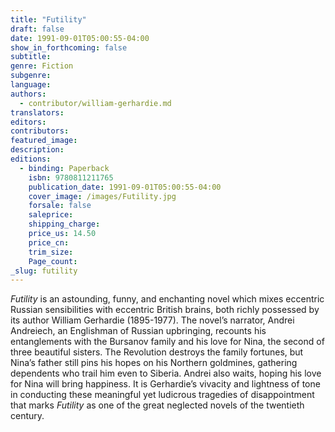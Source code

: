 ```yaml
---
title: "Futility"
draft: false
date: 1991-09-01T05:00:55-04:00
show_in_forthcoming: false
subtitle:
genre: Fiction
subgenre:
language:
authors:
  - contributor/william-gerhardie.md
translators:
editors:
contributors:
featured_image:
description:
editions:
  - binding: Paperback
    isbn: 9780811211765
    publication_date: 1991-09-01T05:00:55-04:00
    cover_image: /images/Futility.jpg
    forsale: false
    saleprice:
    shipping_charge:
    price_us: 14.50
    price_cn:
    trim_size:
    Page_count:
_slug: futility
---
```


_Futility_ is an astounding, funny, and enchanting novel which mixes eccentric Russian sensibilities with eccentric British brains, both richly possessed by its author William Gerhardie (1895-1977). The novel’s narrator, Andrei Andreiech, an Englishman of Russian upbringing, recounts his entanglements with the Bursanov family and his love for Nina, the second of three beautiful sisters. The Revolution destroys the family fortunes, but Nina’s father still pins his hopes on his Northern goldmines, gathering dependents who trail him even to Siberia. Andrei also waits, hoping his love for Nina will bring happiness. It is Gerhardie’s vivacity and lightness of tone in conducting these meaningful yet ludicrous tragedies of disappointment that marks _Futility_ as one of the great neglected novels of the twentieth century.

